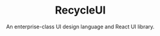 <h1 align="center">RecycleUI</h1>

<div align="center">
An enterprise-class UI design language and React UI library.
</div>
